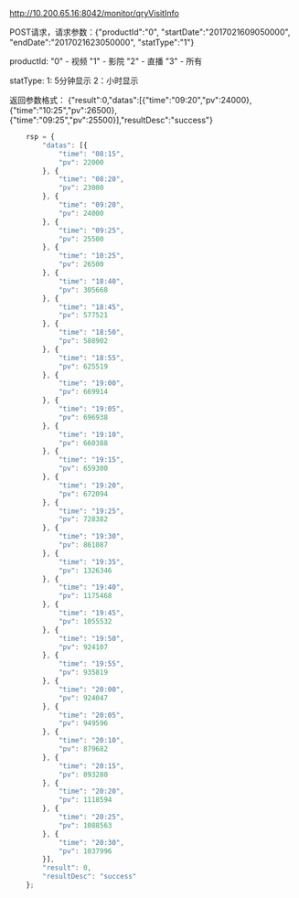 http://10.200.65.16:8042/monitor/qryVisitInfo

POST请求，请求参数：{"productId":"0", "startDate":"2017021609050000", "endDate":"2017021623050000", "statType":"1"}

productId:
"0" - 视频 
"1" - 影院 
"2" - 直播 
"3" - 所有 

statType:
1: 5分钟显示
2：小时显示

返回参数格式：
{"result":0,"datas":[{"time":"09:20","pv":24000},{"time":"10:25","pv":26500},{"time":"09:25","pv":25500}],"resultDesc":"success"}

```javascript
    rsp = {
        "datas": [{
            "time": "08:15",
            "pv": 22000
        }, {
            "time": "08:20",
            "pv": 23000
        }, {
            "time": "09:20",
            "pv": 24000
        }, {
            "time": "09:25",
            "pv": 25500
        }, {
            "time": "10:25",
            "pv": 26500
        }, {
            "time": "18:40",
            "pv": 305668
        }, {
            "time": "18:45",
            "pv": 577521
        }, {
            "time": "18:50",
            "pv": 588902
        }, {
            "time": "18:55",
            "pv": 625519
        }, {
            "time": "19:00",
            "pv": 669914
        }, {
            "time": "19:05",
            "pv": 696938
        }, {
            "time": "19:10",
            "pv": 660388
        }, {
            "time": "19:15",
            "pv": 659300
        }, {
            "time": "19:20",
            "pv": 672094
        }, {
            "time": "19:25",
            "pv": 728382
        }, {
            "time": "19:30",
            "pv": 861087
        }, {
            "time": "19:35",
            "pv": 1326346
        }, {
            "time": "19:40",
            "pv": 1175468
        }, {
            "time": "19:45",
            "pv": 1055532
        }, {
            "time": "19:50",
            "pv": 924107
        }, {
            "time": "19:55",
            "pv": 935819
        }, {
            "time": "20:00",
            "pv": 924047
        }, {
            "time": "20:05",
            "pv": 949596
        }, {
            "time": "20:10",
            "pv": 879682
        }, {
            "time": "20:15",
            "pv": 893280
        }, {
            "time": "20:20",
            "pv": 1118594
        }, {
            "time": "20:25",
            "pv": 1088563
        }, {
            "time": "20:30",
            "pv": 1037996
        }],
        "result": 0,
        "resultDesc": "success"
    };

```